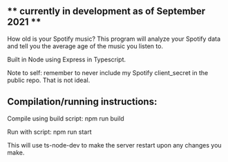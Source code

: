 <h2>** currently in development as of September 2021 **</h2>

<text>How old is your Spotify music? This program will analyze your Spotify data and tell you the average age of the music you listen to.</text>

<text>Built in Node using Express in Typescript.</text>

<text>Note to self: remember to never include my Spotify client_secret in the public repo. That is not ideal.</text>

<h2>Compilation/running instructions:</h2>

<text>Compile using build script: npm run build</text>	

<text>Run with script: npm run start</text>

<text>This will use ts-node-dev to make the server restart upon any changes you make.</text>
